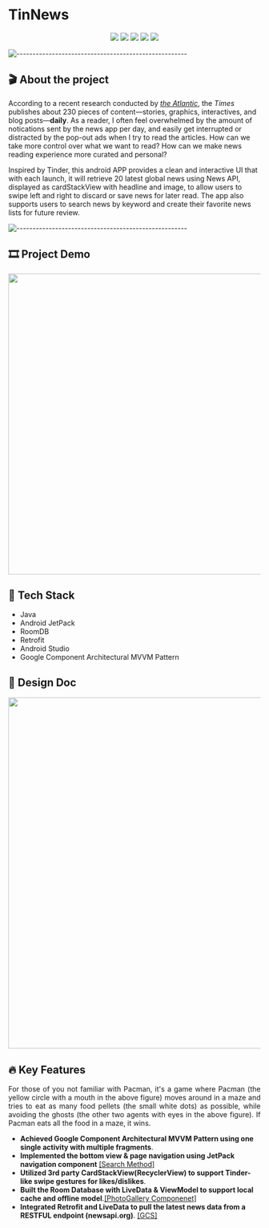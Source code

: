 # TinNews

<p align="center">
<img src="https://img.shields.io/badge/Backend-%20Java%20-F6922B.svg">
<img src="https://img.shields.io/badge/Frontend-%20Java%20-43dcf2.svg">
<img src="https://img.shields.io/badge/Framework- MVVM %20-ec63a8.svg">
<img src="https://img.shields.io/badge/Database-%20 RoomDB %20-3de540.svg">
<img src="https://img.shields.io/badge/Platform-%20Android App%20-F6F063.svg">
</p>

![-----------------------------------------------------](https://raw.githubusercontent.com/andreasbm/readme/master/assets/lines/rainbow.png)

## 🎬 About the project

  According to a recent research conducted by [*the Atlantic*](https://www.theatlantic.com/technology/archive/2016/05/how-many-stories-do-newspapers-publish-per-day/483845/), the *Times* publishes about 230 pieces of content—stories, graphics, interactives, and blog posts—**daily**. As a reader, I often feel overwhelmed by the amount of notications sent by the news app per day, and easily get interrupted or distracted by the pop-out ads when I try to read the articles. How can we take more control over what we want to read? How can we make news reading experience more curated and personal? 
  
Inspired by Tinder, this android APP provides a clean and interactive UI that with each launch, it will retrieve 20 latest global news using News API, displayed as cardStackView with headline and image, to allow users to swipe left and right to discard or save news for later read. The app also supports users to search news by keyword and create their favorite news lists for future review. 

![-----------------------------------------------------](https://raw.githubusercontent.com/andreasbm/readme/master/assets/lines/rainbow.png)

## :film_strip: Project Demo
<p align="center">
<img src="https://user-images.githubusercontent.com/78308927/134451070-bb7b60f2-76b5-4b5e-a269-b154f9cefa72.gif" height="600"/>
</p>

## 🤖 Tech Stack

* Java
* Android JetPack 
* RoomDB
* Retrofit
* Android Studio
* Google Component Architectural MVVM Pattern

## 📐 Design Doc

<p align="center">
<img src="https://user-images.githubusercontent.com/78308927/136308686-f0d075e4-dde6-4781-8dc9-0f7eeef33315.jpg" height="700">
</p>

## :fire: Key Features

<p align="justify"> 
  For those of you not familiar with Pacman, it's a game where Pacman (the yellow circle with a mouth in the above figure) moves around in a maze and tries to eat as many food pellets (the small white dots) as possible, while avoiding the ghosts (the other two agents with eyes in the above figure). If Pacman eats all the food in a maze, it wins.
</p>


- **Achieved Google Component Architectural MVVM Pattern using one single activity with multiple fragments**.
- **Implemented the bottom view & page navigation using JetPack navigation component** [[Search Method]](#search-method)
- **Utilized 3rd party CardStackView(RecyclerView) to support Tinder-like swipe gestures for likes/dislikes**.
- **Built the Room Database with LiveData & ViewModel to support local cache and offline model**.[[PhotoGallery Componenet]](#react-library)
- **Integrated Retrofit and LiveData to pull the latest news data from a RESTFUL endpoint (newsapi.org)**. [[GCS]](#gcs)

